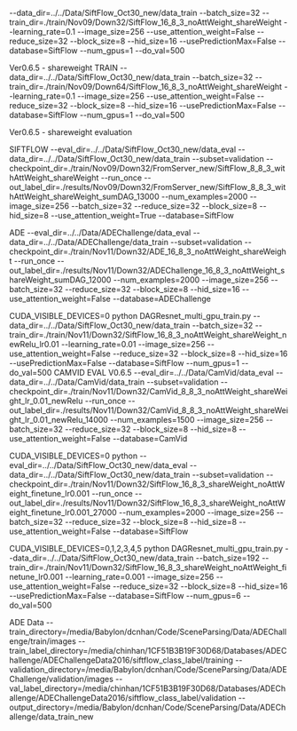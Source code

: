 --data_dir=../../Data/SiftFlow_Oct30_new/data_train --batch_size=32 --train_dir=./train/Nov09/Down32/SiftFlow_16_8_3_noAttWeight_shareWeight --learning_rate=0.1 --image_size=256 --use_attention_weight=False --reduce_size=32 --block_size=8 --hid_size=16 --usePredictionMax=False --database=SiftFlow --num_gpus=1 --do_val=500


Ver0.6.5 - shareweight
TRAIN
--data_dir=../../Data/SiftFlow_Oct30_new/data_train --batch_size=32 --train_dir=./train/Nov09/Down64/SiftFlow_16_8_3_noAttWeight_shareWeight --learning_rate=0.1 --image_size=256 --use_attention_weight=False --reduce_size=32 --block_size=8 --hid_size=16 --usePredictionMax=False --database=SiftFlow --num_gpus=1 --do_val=500

Ver0.6.5 - shareweight
evaluation

SIFTFLOW
--eval_dir=../../Data/SiftFlow_Oct30_new/data_eval --data_dir=../../Data/SiftFlow_Oct30_new/data_train --subset=validation --checkpoint_dir=./train/Nov09/Down32/FromServer_new/SiftFlow_8_8_3_withAttWeight_shareWeight --run_once --out_label_dir=./results/Nov09/Down32/FromServer_new/SiftFlow_8_8_3_withAttWeight_shareWeight_sumDAG_13000 --num_examples=2000 --image_size=256 --batch_size=32 --reduce_size=32 --block_size=8 --hid_size=8 --use_attention_weight=True --database=SiftFlow



ADE
--eval_dir=../../Data/ADEChallenge/data_eval --data_dir=../../Data/ADEChallenge/data_train --subset=validation --checkpoint_dir=./train/Nov11/Down32/ADE_16_8_3_noAttWeight_shareWeight --run_once --out_label_dir=./results/Nov11/Down32/ADEChallenge_16_8_3_noAttWeight_shareWeight_sumDAG_12000 --num_examples=2000 --image_size=256 --batch_size=32 --reduce_size=32 --block_size=8 --hid_size=16 --use_attention_weight=False --database=ADEChallenge


CUDA_VISIBLE_DEVICES=0 python DAGResnet_multi_gpu_train.py --data_dir=../../Data/SiftFlow_Oct30_new/data_train --batch_size=32 --train_dir=./train/Nov11/Down32/SiftFlow_16_8_3_noAttWeight_shareWeight_newRelu_lr0.01 --learning_rate=0.01 --image_size=256 --use_attention_weight=False --reduce_size=32 --block_size=8 --hid_size=16 --usePredictionMax=False --database=SiftFlow --num_gpus=1 --do_val=500
CAMVID
EVAL V0.6.5
--eval_dir=../../Data/CamVid/data_eval --data_dir=../../Data/CamVid/data_train --subset=validation --checkpoint_dir=./train/Nov11/Down32/CamVid_8_8_3_noAttWeight_shareWeight_lr_0.01_newRelu --run_once --out_label_dir=./results/Nov11/Down32/CamVid_8_8_3_noAttWeight_shareWeight_lr_0.01_newRelu_14000 --num_examples=1500 --image_size=256 --batch_size=32 --reduce_size=32 --block_size=8 --hid_size=8 --use_attention_weight=False --database=CamVid


CUDA_VISIBLE_DEVICES=0 python --eval_dir=../../Data/SiftFlow_Oct30_new/data_eval --data_dir=../../Data/SiftFlow_Oct30_new/data_train --subset=validation --checkpoint_dir=./train/Nov11/Down32/SiftFlow_16_8_3_shareWeight_noAttWeight_finetune_lr0.001 --run_once --out_label_dir=./results/Nov11/Down32/SiftFlow_16_8_3_shareWeight_noAttWeight_finetune_lr0.001_27000 --num_examples=2000 --image_size=256 --batch_size=32 --reduce_size=32 --block_size=8 --hid_size=8 --use_attention_weight=False --database=SiftFlow


CUDA_VISIBLE_DEVICES=0,1,2,3,4,5 python DAGResnet_multi_gpu_train.py --data_dir=../../Data/SiftFlow_Oct30_new/data_train --batch_size=192 --train_dir=./train/Nov11/Down32/SiftFlow_16_8_3_shareWeight_noAttWeight_finetune_lr0.001 --learning_rate=0.001 --image_size=256 --use_attention_weight=False --reduce_size=32 --block_size=8 --hid_size=16 --usePredictionMax=False --database=SiftFlow --num_gpus=6 --do_val=500


ADE Data
--train_directory=/media/Babylon/dcnhan/Code/SceneParsing/Data/ADEChallenge/train/images --train_label_directory=/media/chinhan/1CF51B3B19F30D68/Databases/ADEChallenge/ADEChallengeData2016/siftflow_class_label/training --validation_directory=/media/Babylon/dcnhan/Code/SceneParsing/Data/ADEChallenge/validation/images --val_label_directory=/media/chinhan/1CF51B3B19F30D68/Databases/ADEChallenge/ADEChallengeData2016/siftflow_class_label/validation --output_directory=/media/Babylon/dcnhan/Code/SceneParsing/Data/ADEChallenge/data_train_new
